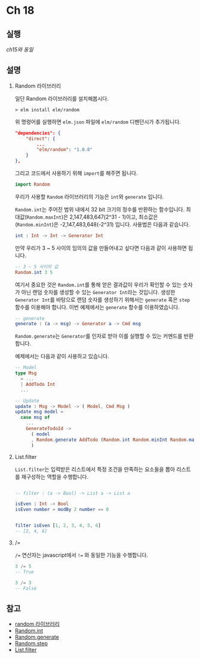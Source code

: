 # Ch 18

## 실행
  
  *ch15와 동일*

## 설명

1. Random 라이브러리

    일단 Random 라이브러리를 설치해봅시다.
    ```console
    > elm install elm/random
    ```

    위 명령어를 실행하면 `elm.json` 파일에 `elm/random` 디펜던시가 추가됩니다.
    ```json
    "dependencies": {
        "direct": {
            ...
            "elm/random": "1.0.0"
        }
    },
    ```
    
    그리고 코드에서 사용하기 위해 `import`를 해주면 됩니다.
    ```elm
    import Random
    ```

    우리가 사용할 `Random` 라이브러리의 기능은 `int`와 `generate` 입니다.

    `Random.int`는 주어진 범위 내에서 32 bit 크기의 정수를 반환하는 함수입니다. 최대값(`Random.maxInt`)은 2,147,483,647(2^31 - 1)이고, 최소값은 (`Random.minInt`)은 -2,147,483,648(-2^31) 입니다. 사용법은 다음과 같습니다.
    ```elm
    int : Int -> Int -> Generator Int
    ```

    만약 우리가 3 ~ 5 사이의 임의의 값을 만들어내고 싶다면 다음과 같이 사용하면 됩니다.
    ```elm
    -- 3 ~ 5 사이의 값
    Random.int 3 5
    ```

    여기서 중요한 것은 `Random.int`를 통해 얻은 결과값이 우리가 확인할 수 있는 숫자가 아닌 랜덤 숫자를 생성할 수 있는 `Generator Int`라는 것입니다. 생성한 `Generator Int`를 바탕으로 랜덤 숫자를 생성하기 위해서는 `generate` 혹은 `step` 함수를 이용해야 합니다. 이번 예제에서는 `generate` 함수를 이용하였습니다.
    
    ```elm
    -- generate
    generate : (a -> msg) -> Generator a -> Cmd msg
    ```
    `Random.generate`는 `Generator`를 인자로 받아 이를 실행할 수 있는 커멘드를 반환합니다.

    예제에서는 다음과 같이 사용하고 있습니다.
    ```elm
    -- Model
    type Msg
      = ...
      | AddTodo Int
      ...
    
    -- Update
    update : Msg -> Model -> ( Model, Cmd Msg )
    update msg model =
      case msg of
        ...
        GenerateTodoId ->
          ( model
          , Random.generate AddTodo (Random.int Random.minInt Random.maxInt)
          )
    ```

2. List.filter

    `List.filter`는 입력받은 리스트에서 특정 조건을 만족하는 요소들을 뽑아 리스트를 재구성하는 역할을 수행합니다. 
    ```elm

    -- filter : (a -> Bool) -> List a -> List a
    
    isEven : Int -> Bool
    isEven number = modBy 2 number == 0


    filter isEven [1, 2, 3, 4, 5, 6]
    -- [2, 4, 6]
    ```

3. /=

    `/=` 연산자는 javascript에서 `!=` 와 동일한 기능을 수행합니다.
    ```elm
    3 /= 5
    -- True

    3 /= 3
    -- False
    ```

## 참고

  * [random 라이브러리](https://package.elm-lang.org/packages/elm/random/latest/)
  * [Random.int](https://package.elm-lang.org/packages/elm/random/latest/Random#int)
  * [Random.generate](https://package.elm-lang.org/packages/elm/random/latest/Random#generate)
  * [Random.step](https://package.elm-lang.org/packages/elm/random/latest/Random#step)
  * [List.filter](https://package.elm-lang.org/packages/elm/core/latest/List#filter)